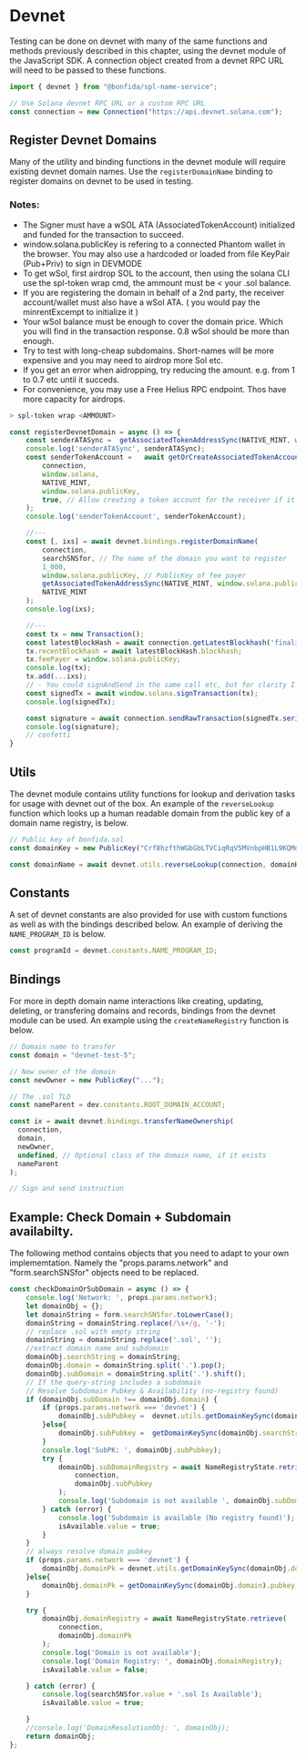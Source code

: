 # Devnet

Testing can be done on devnet with many of the same functions and methods previously described in this chapter, using the devnet module of the JavaScript SDK. A connection object created from a devnet RPC URL will need to be passed to these functions.

```js
import { devnet } from "@bonfida/spl-name-service";

// Use Solana devnet RPC URL or a custom RPC URL
const connection = new Connection("https://api.devnet.solana.com");
```

## Register Devnet Domains

Many of the utility and binding functions in the devnet module will require existing devnet domain names. Use the `registerDomainName` binding to register domains on devnet to be used in testing.

### Notes: 

- The Signer must have a wSOL ATA (AssociatedTokenAccount) initialized and funded for the transaction to succeed. 
- window.solana.publicKey is refering to a connected Phantom wallet in the browser. You may also use a hardcoded or loaded from file KeyPair (Pub+Priv) to sign in DEVMODE
- To get wSol, first airdrop SOL to the account, then using the solana CLI use the spl-token wrap cmd, the ammount must be < your .sol balance.
- If you are registering the domain in behalf of a 2nd party, the receiver account/wallet must also have a wSol ATA. ( you would pay the minrentExcempt to initialize it ) 
- Your wSol balance must be enough to cover the domain price. Which you will find in the transaction response. 0.8 wSol should be more than enough.
- Try to test with long-cheap subdomains. Short-names will be more expensive and you may need to airdrop more Sol etc.
- If you get an error when aidropping, try reducing the amount. e.g. from 1 to 0.7 etc until it succeds.
- For convenience, you may use a Free Helius RPC endpoint. Thos have more capacity for airdrops. 
 
```bash
> spl-token wrap <AMMOUNT> 
```

```js
const registerDevnetDomain = async () => {
    const senderATASync =  getAssociatedTokenAddressSync(NATIVE_MINT, window.solana.publicKey, true);
    console.log('senderATASync', senderATASync);
    const senderTokenAccount =   await getOrCreateAssociatedTokenAccount(
        connection,
        window.solana,
        NATIVE_MINT,
        window.solana.publicKey,
        true, // Allow creating a token account for the receiver if it doesn't exist
    );
    console.log('senderTokenAccount', senderTokenAccount);

    //--- 
    const [, ixs] = await devnet.bindings.registerDomainName(
        connection,
        searchSNSfor, // The name of the domain you want to register
        1_000,
        window.solana.publicKey, // PublicKey of fee payer
        getAssociatedTokenAddressSync(NATIVE_MINT, window.solana.publicKey, true),
        NATIVE_MINT
    );
    console.log(ixs);

    //---
    const tx = new Transaction();
    const latestBlockHash = await connection.getLatestBlockhash('finalized');
    tx.recentBlockhash = await latestBlockHash.blockhash;
    tx.feePayer = window.solana.publicKey;
    console.log(tx);
    tx.add(...ixs);
    // - You could signAndSend in the same call etc, but for clarity I like to separate the steps. 
    const signedTx = await window.solana.signTransaction(tx);
    console.log(signedTx);

    const signature = await connection.sendRawTransaction(signedTx.serialize());
    console.log(signature);
    // confetti
}
```

## Utils

The devnet module contains utility functions for lookup and derivation tasks for usage with devnet out of the box. An example of the `reverseLookup` function which looks up a human readable domain from the public key of a domain name registry, is below.

```js
// Public key of bonfida.sol
const domainKey = new PublicKey("Crf8hzfthWGbGbLTVCiqRqV5MVnbpHB1L9KQMd6gsinb");

const domainName = await devnet.utils.reverseLookup(connection, domainKey); // bonfida
```

## Constants

A set of devnet constants are also provided for use with custom functions as well as with the bindings described below. An example of deriving the `NAME_PROGRAM_ID` is below.

```js
const programId = devnet.constants.NAME_PROGRAM_ID;
```

## Bindings

For more in depth domain name interactions like creating, updating, deleting, or transfering domains and records, bindings from the devnet module can be used. An example using the `createNameRegistry` function is below.

```js
// Domain name to transfer
const domain = "devnet-test-5";

// New owner of the domain
const newOwner = new PublicKey("...");

// The .sol TLD
const nameParent = dev.constants.ROOT_DOMAIN_ACCOUNT;

const ix = await devnet.bindings.transferNameOwnership(
  connection,
  domain,
  newOwner,
  undefined, // Optional class of the domain name, if it exists
  nameParent
);

// Sign and send instruction
```

## Example: Check Domain + Subdomain availabilty. 

The following method contains objects that you need to adapt to your own implememtation. Namely the "props.params.network" and "form.searchSNSfor" objects need to be replaced. 

```js
const checkDomainOrSubDomain = async () => {
    console.log('Network: ', props.params.network);
    let domainObj = {};
    let domainString = form.searchSNSfor.toLowerCase();
    domainString = domainString.replace(/\s+/g, '-');
    // replace .sol with empty string
    domainString = domainString.replace('.sol', '');
    //extract domain name and subdomain
    domainObj.searchString = domainString;
    domainObj.domain = domainString.split('.').pop();
    domainObj.subDomain = domainString.split('.').shift();
    // If the query-string includes a subdomain
    // Resolve Subdomain Pubkey & Availability (no-registry found)
    if (domainObj.subDomain !== domainObj.domain) {
        if (props.params.network === 'devnet') {
            domainObj.subPubkey =  devnet.utils.getDomainKeySync(domainObj.searchString).pubkey;
        }else{
            domainObj.subPubkey =  getDomainKeySync(domainObj.searchString).pubkey;
        }
        console.log('SubPK: ', domainObj.subPubkey);
        try {
            domainObj.subDomainRegistry = await NameRegistryState.retrieve(
                connection,
                domainObj.subPubkey
            );
            console.log('Subdomain is not available ', domainObj.subDomainRegistry);
        } catch (error) {
            console.log('Subdomain is available (No registry found)');
            isAvailable.value = true;
        }
    }
    // always resolve domain pubkey
    if (props.params.network === 'devnet') {
        domainObj.domainPk = devnet.utils.getDomainKeySync(domainObj.domain).pubkey;
    }else{
        domainObj.domainPk = getDomainKeySync(domainObj.domain).pubkey;
    }

    try {
        domainObj.domainRegistry = await NameRegistryState.retrieve(
            connection,
            domainObj.domainPk
        );
        console.log('Domain is not available');
        console.log('Domain Registry: ', domainObj.domainRegistry);
        isAvailable.value = false;

    } catch (error) {
        console.log(searchSNSfor.value + '.sol Is Available');
        isAvailable.value = true;

    }
    //console.log('DomainResolutionObj: ', domainObj);
    return domainObj;
};
```

